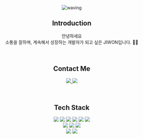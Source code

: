 <div align=center>
  
![waving](https://capsule-render.vercel.app/api?type=waving&height=200&text=JIWON&desc=Frontend-Developer&descSize=30&fontAlign=50&fontAlignY=40&color=gradient&)

## Introduction 
안녕하세요<br>
소통을 잘하며, 계속해서 성장하는 개발자가 되고 싶은 JIWON입니다. 👨‍💻
<br><br><br>

## Contact Me
<a href="https://www.instagram.com/justin_park99/">
  <img src="https://img.shields.io/badge/instagram-E4405F?style=for-the-badge&logo=instagram&logoColor=white&link:https://www.instagram.com/justin_park99/">
</a>
<a href="mailto:99jiwondev@gmail.com">
  <img src="https://img.shields.io/badge/Gmail-EA4335?style=for-the-badge&logo=Gmail&logoColor=white&link:99jiwondev@gmail.com">
</a>
<br><br><br>

## Tech Stack
<img src="https://img.shields.io/badge/HTML5-E34F26?style=for-the-badge&logo=HTML5&logoColor=white">
<img src="https://img.shields.io/badge/CSS3-1572B6?style=for-the-badge&logo=CSS3&logoColor=white">
<img src="https://img.shields.io/badge/JavaScript-F7DF1E?style=for-the-badge&logo=JavaScript&logoColor=white">
<img src="https://img.shields.io/badge/Typescript-3178C6?style=for-the-badge&logo=Typescript&logoColor=white"> 
<img src="https://img.shields.io/badge/React-61DAFB?style=for-the-badge&logo=React&logoColor=white">
<img src="https://img.shields.io/badge/Next.js-000000?style=for-the-badge&logo=Nextdotjs&logoColor=white">
<br>
<img src="https://img.shields.io/badge/Styledcomponents-DB7093?style=for-the-badge&logo=Styledcomponents&logoColor=white">
<img src="https://img.shields.io/badge/Sass-CC6699?style=for-the-badge&logo=Sass&logoColor=white">
<img src="https://img.shields.io/badge/Tailwind-06B6D4?style=for-the-badge&logo=TailwindCSS&logoColor=white">
<br>
<img src="https://img.shields.io/badge/C-A8B9CC?style=for-the-badge&logo=C&logoColor=white">
<img src="https://img.shields.io/badge/Python-3776AB?style=for-the-badge&logo=Python&logoColor=white">
</div>  



<!--
**99JIWONDEV/99JIWONDEV** is a ✨ _special_ ✨ repository because its `README.md` (this file) appears on your GitHub profile.

Here are some ideas to get you started:

- 🔭 I’m currently working on ...
- 🌱 I’m currently learning ...
- 👯 I’m looking to collaborate on ...
- 🤔 I’m looking for help with ...
- 💬 Ask me about ...
- 📫 How to reach me: ...
- 😄 Pronouns: ...
- ⚡ Fun fact: ...
-->
